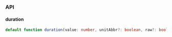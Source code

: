 

### API

#### duration

```ts
default function duration(value: number, unitAbbr?: boolean, raw?: boolean, separator?: string, display?: string[]): string;
```

